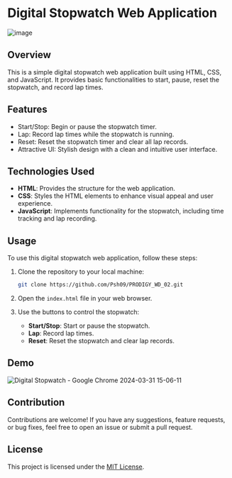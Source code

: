 # Digital Stopwatch Web Application

![image](https://github.com/Psh09/PRODIGY_WD_02/assets/131876074/6a430006-171a-42e3-ba1e-24e6963faf19)


## Overview

This is a simple digital stopwatch web application built using HTML, CSS, and JavaScript. It provides basic functionalities to start, pause, reset the stopwatch, and record lap times.

## Features

- Start/Stop: Begin or pause the stopwatch timer.
- Lap: Record lap times while the stopwatch is running.
- Reset: Reset the stopwatch timer and clear all lap records.
- Attractive UI: Stylish design with a clean and intuitive user interface.

## Technologies Used

- **HTML**: Provides the structure for the web application.
- **CSS**: Styles the HTML elements to enhance visual appeal and user experience.
- **JavaScript**: Implements functionality for the stopwatch, including time tracking and lap recording.

## Usage

To use this digital stopwatch web application, follow these steps:

1. Clone the repository to your local machine:

    ```bash
    git clone https://github.com/Psh09/PRODIGY_WD_02.git
    ```

2. Open the `index.html` file in your web browser.

3. Use the buttons to control the stopwatch:
   - **Start/Stop**: Start or pause the stopwatch.
   - **Lap**: Record lap times.
   - **Reset**: Reset the stopwatch and clear lap records.

## Demo

![Digital Stopwatch - Google Chrome 2024-03-31 15-06-11](https://github.com/Psh09/PRODIGY_WD_02/assets/131876074/a8cb5225-9707-4fbe-9971-0c776a2a39f2)


## Contribution

Contributions are welcome! If you have any suggestions, feature requests, or bug fixes, feel free to open an issue or submit a pull request.

## License

This project is licensed under the [MIT License](LICENSE).

